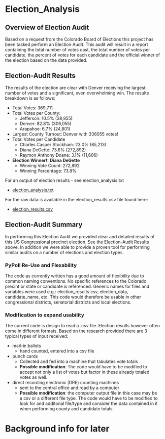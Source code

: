 # Election_Analysis

## Overview of Election Audit
Based on a request from the Colorado Board of Elections this project has been tasked perform an Election Audit.  This audit will result in a report containing the total number of votes cast, the total number of votes per candidate, the percent of votes for each candidate and the official winner of the election based on the data provided. 

## Election-Audit Results
The results of the election are clear with Denver receiving the largest number of votes and a significant, even overwholming win.  The results breakdown is as follows:
* Total Votes: 369,711
* Total Votes per County:
  * Jefferson: 10.5% (38,855)
  * Denver: 82.8% (306,055)
  * Arapahoe: 6.7% (24,801)
* Largest County Turnout: Denver with 306055 votes!
* Total Votes per Candidate
  * Charles Casper Stockham: 23.0% (85,213)
  * Diana DeGette: 73.8% (272,892)
  * Raymon Anthony Doane: 3.1% (11,606)
* **Election Winner!:  Diana DeGette**
  * Winning Vote Count: 272,892
  * Winning Percentage: 73.8%

For an output of election results - see election_analysis.txt
* [election_analysis.txt](https://github.com/SusanFair/Election_Analysis/blob/main/analysis/election_analysis.txt)

For the raw data is available in the election_results.csv file found here:
* [election_results.csv](https://github.com/SusanFair/Election_Analysis/blob/main/Resources/election_results.csv)

## Election-Audit Summary
In performing this Election Audit we provided clear and detailed results of this US Congressional precinct election.  See the Election-Audit Results above.  In addition we were able to provide a proven tool for performing similar audits on a number of elections and election types.

### PyPoll Re-Use and Flexability
The code as currently written has a good amount of flexibility due to common naming conventions.  No specific references to the Colorado precint or state or candidate is referenced.  Generic names for files and variables were used e.g.: election_results.csv, election_data, candidate_name, etc.  This code would therefore be usable in other congressional districts, senatorial districts and local elections.

### Modification to expand usability
The current code is design to read a .csv file.  Election results however often come in different formats.  Based on the research provided there are 3 typical types of input received:
* mail-in ballots
  * hand counted, entered into a csv file
* punch cards
  * Collected and fed into a machine that tabulates vote totals
  * **Possible modification**:  The code would have to be modified to accept not only a list of votes but factor in these already totaled votes as well.
* direct recording electronic (DRE)  counting machines
  * sent to the central office and read by a computer
  * **Possible modification**:  the computer output file in this case may be a csv or a different file type.  The code would have to be modified to look for and additonal file/type and consider the data contained in it when performing county and candidate totals.












# Background info for later


